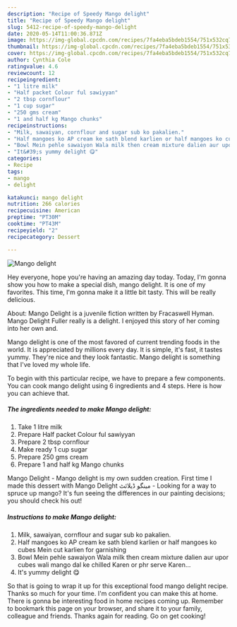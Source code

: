 ```yaml
---
description: "Recipe of Speedy Mango delight"
title: "Recipe of Speedy Mango delight"
slug: 5412-recipe-of-speedy-mango-delight
date: 2020-05-14T11:00:36.871Z
image: https://img-global.cpcdn.com/recipes/7fa4eba5bdeb1554/751x532cq70/mango-delight-recipe-main-photo.jpg
thumbnail: https://img-global.cpcdn.com/recipes/7fa4eba5bdeb1554/751x532cq70/mango-delight-recipe-main-photo.jpg
cover: https://img-global.cpcdn.com/recipes/7fa4eba5bdeb1554/751x532cq70/mango-delight-recipe-main-photo.jpg
author: Cynthia Cole
ratingvalue: 4.6
reviewcount: 12
recipeingredient:
- "1 litre milk"
- "Half packet Colour ful sawiyyan"
- "2 tbsp cornflour"
- "1 cup sugar"
- "250 gms cream"
- "1 and half kg Mango chunks"
recipeinstructions:
- "Milk, sawaiyan, cornflour and sugar sub ko pakalien."
- "Half mangoes ko AP cream ke sath blend karlien or half mangoes ko cubes Mein cut karlien for garnishing"
- "Bowl Mein pehle sawaiyon Wala milk then cream mixture dalien aur upor cubes wali mango dal ke chilled Karen or phr serve Karen..."
- "It&#39;s yummy delight 😋"
categories:
- Recipe
tags:
- mango
- delight

katakunci: mango delight 
nutrition: 266 calories
recipecuisine: American
preptime: "PT30M"
cooktime: "PT43M"
recipeyield: "2"
recipecategory: Dessert

---
```



![Mango delight](https://img-global.cpcdn.com/recipes/7fa4eba5bdeb1554/751x532cq70/mango-delight-recipe-main-photo.jpg)

Hey everyone, hope you're having an amazing day today. Today, I'm gonna show you how to make a special dish, mango delight. It is one of my favorites. This time, I'm gonna make it a little bit tasty. This will be really delicious.

About: Mango Delight is a juvenile fiction written by Fracaswell Hyman. Mango Delight Fuller really is a delight. I enjoyed this story of her coming into her own and.

Mango delight is one of the most favored of current trending foods in the world. It is appreciated by millions every day. It is simple, it's fast, it tastes yummy. They're nice and they look fantastic. Mango delight is something that I've loved my whole life.


To begin with this particular recipe, we have to prepare a few components. You can cook mango delight using 6 ingredients and 4 steps. Here is how you can achieve that.

<!--inarticleads1-->

##### The ingredients needed to make Mango delight:

1. Take 1 litre milk
1. Prepare Half packet Colour ful sawiyyan
1. Prepare 2 tbsp cornflour
1. Make ready 1 cup sugar
1. Prepare 250 gms cream
1. Prepare 1 and half kg Mango chunks


Mango Delight - Mango delight is my own sudden creation. First time I made this dessert with Mango Delight مینگو ڈیلائٹ - Looking for a way to spruce up mango? It&#39;s fun seeing the differences in our painting decisions; you should check his out! 

<!--inarticleads2-->

##### Instructions to make Mango delight:

1. Milk, sawaiyan, cornflour and sugar sub ko pakalien.
1. Half mangoes ko AP cream ke sath blend karlien or half mangoes ko cubes Mein cut karlien for garnishing
1. Bowl Mein pehle sawaiyon Wala milk then cream mixture dalien aur upor cubes wali mango dal ke chilled Karen or phr serve Karen...
1. It&#39;s yummy delight 😋




So that is going to wrap it up for this exceptional food mango delight recipe. Thanks so much for your time. I'm confident you can make this at home. There is gonna be interesting food in home recipes coming up. Remember to bookmark this page on your browser, and share it to your family, colleague and friends. Thanks again for reading. Go on get cooking!
